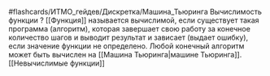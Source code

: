 #flashcards/ИТМО_гейдев/Дискретка/Машина_Тьюринга
Вычислимость функции
?
[[Функция]] называется вычислимой, если существует такая программа (алгоритм), которая завершает свою работу за конечное количество шагов и выводит результат и зависает (выдает ошибку), если значение функции не определено.
Любой конечный алгоритм может быть вычислен на [[Машина Тьюринга|машине Тьюринга]].
[[Невычислимые функции]]
